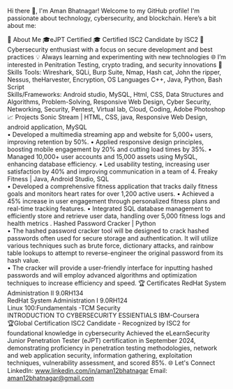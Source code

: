 Hi there 👋, I'm Aman Bhatnagar!
Welcome to my GitHub profile! I'm passionate about technology, cybersecurity, and blockchain. Here’s a bit about me:

🔹 About Me
🎓eJPT Certified
🎓 Certified ISC2 Candidate by ISC2
🔐 Cybersecurity enthusiast with a focus on secure development and best practices
💡 Always learning and experimenting with new technologies
🌐 I’m interested in Penitration Testing, crypto trading, and security innovations
💼 Skills
Tools: Wireshark, SQLi, Burp Suite, Nmap, Hash cat, John the ripper, Nessus, theHarvester, Encryption, OS 
Languages C++, Java, Python, Bash Script                                   
Skills/Frameworks: Android studio, MySQL, Html, CSS, Data Structures and Algorithms, Problem-Solving, Responsive Web Design, Cyber 
Security, Networking, Security, Pentest, Virtual lab, Cloud, Coding, Adobe Photoshop   
📈 Projects
Sonic Stream | HTML, CSS, java, Responsive Web Design, android application, MySQL                          
• Developed a multimedia streaming app and website for 5,000+ users, improving retention by 50%. 
• Applied responsive design principles, boosting mobile engagement by 20% and cutting load times by 35%. 
• Managed 10,000+ user accounts and 15,000 assets using MySQL, enhancing database efficiency. 
• Led usability testing, increasing user satisfaction by 40% and improving communication in a team of 4. 
Freaky Fitness | Java, Android Studio, SQL                                
• Developed a comprehensive fitness application that tracks daily fitness goals and monitors heart rates for over 
1,200 active users. 
• Achieved a 45% increase in user engagement through personalized fitness plans and real-time tracking features. 
• Integrated SQL database management to efficiently store and retrieve user data, handling over 5,000 fitness logs 
and health metrics . 
Hashed Password Cracker | Python                                                
• The hashed password cracker tool will be designed to crack hashed passwords often used for secure storage and authentication. 
It will utilize various techniques such as brute force, dictionary attacks, and rainbow table lookups to attempt to reverse-engineer 
the original password from its hash value.  
• The cracker will provide a user-friendly interface for inputting hashed passwords and will employ advanced algorithms and 
optimization techniques to increase efficiency and speed. 
🏆 Certificates
RedHat System Administration II 9.0RH134                                                                                                                               
RedHat System Administration I 9.0RH124                                                                                                                                
Linux 100:Fundamentals -TCM Security                                                                                                                             
INTRODUCTION TO CYBERSECURITY ESSIENTIALS IBM-Coursera                                                                                          
🏆Global Certification
ISC2 Candidate - Recognized by ISC2 for foundational knowledge in cybersecurity
Achieved the eLearnSecurity Junior Penetration Tester (eJPT) certification in September 2024, demonstrating 
proficiency in penetration testing methodologies, network and web application security, information gathering, 
exploitation techniques, vulnerability assessment, and scored 85%. 
🌐 Let's Connect
LinkedIn: www.linkedin.com/in/aman12bhatnagar
Email: aman12bhatnagar@gmail.com
